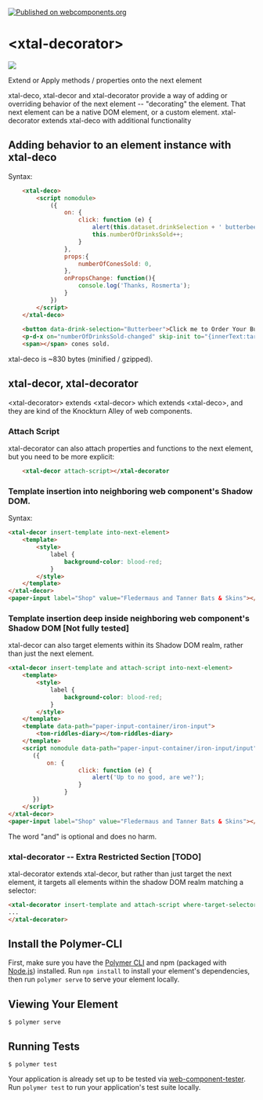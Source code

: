 [![Published on webcomponents.org](https://img.shields.io/badge/webcomponents.org-published-blue.svg)](https://www.webcomponents.org/element/bahrus/xtal-decorator)

# \<xtal-decorator\>

<a href="https://nodei.co/npm/xtal-decorator/"><img src="https://nodei.co/npm/xtal-decorator.png"></a>

Extend or Apply methods / properties onto the next element

xtal-deco, xtal-decor and xtal-decorator provide a way of adding or overriding behavior of the next element -- "decorating" the element.  That next element can be a native DOM element, or a custom element. xtal-decorator extends xtal-deco with additional functionality

## Adding behavior to an element instance with xtal-deco

Syntax:


```html
    <xtal-deco>
        <script nomodule>
            ({
                on: {
                    click: function (e) {
                        alert(this.dataset.drinkSelection + ' butterbeer coming right up!');
                        this.numberOfDrinksSold++;
                    }
                },
                props:{
                    numberOfConesSold: 0,
                },
                onPropsChange: function(){
                    console.log('Thanks, Rosmerta');
                }
            })
        </script>
    </xtal-deco>
    
    <button data-drink-selection="Butterbeer">Click me to Order Your Butterbeer</button>
    <p-d-x on="numberOfDrinksSold-changed" skip-init to="{innerText:target.numberOfDrinksSold}"></p-d-x>
    <span></span> cones sold.

```

xtal-deco is ~830 bytes (minified / gzipped).



## xtal-decor, xtal-decorator

\<xtal-decorator\> extends \<xtal-decor\> which extends \<xtal-deco\>, and they are kind of the Knockturn Alley of web components.

### Attach Script

xtal-decorator can also attach properties and functions to the next element, but you need to be more explicit:

```html
    <xtal-decor attach-script></xtal-decorator
```

###  Template insertion into neighboring web component's Shadow DOM.

Syntax:

```html
<xtal-decor insert-template into-next-element>
    <template>
        <style>
            label {
                background-color: blood-red;
            }
        </style>
    </template>
</xtal-decor>
<paper-input label="Shop" value="Fledermaus and Tanner Bats & Skins"></paper-input>
```

### Template insertion deep inside neighboring web component's Shadow DOM [Not fully tested]

xtal-decor can also target elements within its Shadow DOM realm, rather than just the next element.

```html
<xtal-decor insert-template and attach-script into-next-element>
    <template>
        <style>
            label {
                background-color: blood-red;
            }
        </style>
    </template>
    <template data-path="paper-input-container/iron-input">
        <tom-riddles-diary></tom-riddles-diary>
    </template>
    <script nomodule data-path="paper-input-container/iron-input/input">
       ({
           on: {
                    click: function (e) {
                        alert('Up to no good, are we?');
                    }
                }
       })
    </script>
</xtal-decor>
<paper-input label="Shop" value="Fledermaus and Tanner Bats & Skins"></paper-input>
```

The word "and" is optional and does no harm.

### xtal-decorator -- Extra Restricted Section [TODO]

xtal-decorator extends xtal-decor, but rather than just target the next element, it targets all elements within the shadow DOM realm matching a selector:

```html
<xtal-decorator insert-template and attach-script where-target-selector="paper-input" >
...
</xtal-decorator>
```


## Install the Polymer-CLI

First, make sure you have the [Polymer CLI](https://www.npmjs.com/package/polymer-cli) and npm (packaged with [Node.js](https://nodejs.org)) installed. Run `npm install` to install your element's dependencies, then run `polymer serve` to serve your element locally.

## Viewing Your Element

```
$ polymer serve
```

## Running Tests

```
$ polymer test
```

Your application is already set up to be tested via [web-component-tester](https://github.com/Polymer/web-component-tester). Run `polymer test` to run your application's test suite locally.
